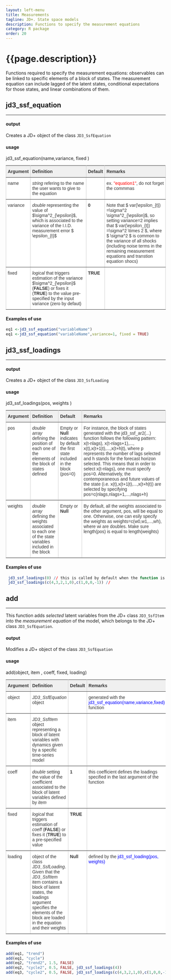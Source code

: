 ```yaml
---
layout: left-menu
title: Measurements 
tagline: JD+. State space models
description: Functions to specify the measurement equations
category: R package
order: 20
---
```


# {{page.description}}

Functions required to specify the measurement equations: observables can be linked to specific elements of a block of states. The measurement
equation can include lagged of the latent states, conditional expectations for those states, and linear combinations of them.



## jd3\_ssf\_equation
***
#### output
Creates a JD+ object of the class `JD3_SsfEquation` 

#### usage 
jd3_ssf_equation(name,variance, fixed )   


<style type="text/css">
.tg  {border-collapse:collapse;border-spacing:0;border-color:#ccc;margin:0px auto;}
.tg td{font-family:Arial, sans-serif;font-size:14px;padding:10px 5px;border-style:solid;border-width:1px;overflow:hidden;word-break:normal;border-color:#ccc;color:#333;background-color:#fff;}
.tg th{font-family:Arial, sans-serif;font-size:14px;font-weight:normal;padding:10px 5px;border-style:solid;border-width:1px;overflow:hidden;word-break:normal;border-color:#ccc;color:#333;background-color:#f0f0f0;}
.tg .tg-if4e{background-color:#f9f9f9;font-weight:bold;border-color:inherit;text-align:left;vertical-align:top}
.tg .tg-fymr{font-weight:bold;border-color:inherit;text-align:left;vertical-align:top}
.tg .tg-btxf{background-color:#f9f9f9;border-color:inherit;text-align:left;vertical-align:top}
.tg .tg-0pky{border-color:inherit;text-align:left;vertical-align:top}
.tg-sort-header::-moz-selection{background:0 0}.tg-sort-header::selection{background:0 0}.tg-sort-header{cursor:pointer}.tg-sort-header:after{content:'';float:right;margin-top:7px;border-width:0 5px 5px;border-style:solid;border-color:#404040 transparent;visibility:hidden}.tg-sort-header:hover:after{visibility:visible}.tg-sort-asc:after,.tg-sort-asc:hover:after,.tg-sort-desc:after{visibility:visible;opacity:.4}.tg-sort-desc:after{border-bottom:none;border-width:5px 5px 0}@media screen and (max-width: 767px) {.tg {width: auto !important;}.tg col {width: auto !important;}.tg-wrap {overflow-x: auto;-webkit-overflow-scrolling: touch;margin: auto 0px;}}</style>
<div class="tg-wrap"><table id="tg-rBYYg" class="tg">
  <tr>
    <th class="tg-0pky"><b>Argument</b></th>
    <th class="tg-0pky"><b>Definition</b></th>
    <th class="tg-0pky"><b>Default</b></th>
    <th class="tg-0pky"><b>Remarks</b></th>
  </tr>
  <tr>
    <td class="tg-0pky">name </td>
    <td class="tg-0pky">  <i>string</i> refering to the name the user wants to give to the equation </td>
    <td class="tg-0pky"> </td>
    <td class="tg-0pky"> ex. <font color="red">"equation1"</font>, do not forget the commmas </td>
  </tr>
  <tr>
    <td class="tg-0pky">variance</td>
    <td class="tg-0pky"> <i>double</i> representing the value of $\sigma^2_{\epsilon}$, which is 
	associated to the variance of the I.I.D. measurement error $ \epsilon_{t}$ </td>
    <td class="tg-0pky"> <b>0</b> </td>
    <td class="tg-0pky">Note that $ var(\epsilon_{t}) =\sigma^2 \sigma^2_{\epsilon}$, 
	so setting variance=2 implies that $ var(\epsilon_{t}) =\sigma^2  \times 2 $, where $ \sigma^2 $
	is common to the variance of all shocks (including noise terms in the remaining measurement equations and transtion
    equation shocs) </td>
  </tr>
  <tr>
    <td class="tg-0pky">fixed</td>
    <td class="tg-0pky"> <i>logical</i>  that triggers estimation of the variance $\sigma^2_{\epsilon}$  (<b>FALSE</b>) or  
	fixes it (<b>TRUE</b>) to the value pre-specified by the input variance  (zero by defaut)</td>
    <td class="tg-0pky"><b>TRUE</b></td>
    <td class="tg-0pky"> </td>
  </tr>
</table></div>
<script charset="utf-8">var TGSort=window.TGSort||function(n){"use strict";function r(n){return n.length}function t(n,t){if(n)for(var e=0,a=r(n);a>e;++e)t(n[e],e)}function e(n){return n.split("").reverse().join("")}function a(n){var e=n[0];return t(n,function(n){for(;!n.startsWith(e);)e=e.substring(0,r(e)-1)}),r(e)}function o(n,r){return-1!=n.map(r).indexOf(!0)}function u(n,r){return function(t){var e="";return t.replace(n,function(n,t,a){return e=t.replace(r,"")+"."+(a||"").substring(1)}),l(e)}}function i(n){var t=l(n);return!isNaN(t)&&r(""+t)+1>=r(n)?t:NaN}function s(n){var e=[];return t([i,m,g],function(t){var a;r(e)||o(a=n.map(t),isNaN)||(e=a)}),e}function c(n){var t=s(n);if(!r(t)){var o=a(n),u=a(n.map(e)),i=n.map(function(n){return n.substring(o,r(n)-u)});t=s(i)}return t}function f(n){var r=n.map(Date.parse);return o(r,isNaN)?[]:r}function v(n,r){r(n),t(n.childNodes,function(n){v(n,r)})}function d(n){var r,t=[],e=[];return v(n,function(n){var a=n.nodeName;"TR"==a?(r=[],t.push(r),e.push(n)):("TD"==a||"TH"==a)&&r.push(n)}),[t,e]}function p(n){if("TABLE"==n.nodeName){for(var e=d(n),a=e[0],o=e[1],u=r(a),i=u>1&&r(a[0])<r(a[1])?1:0,s=i+1,v=a[i],p=r(v),l=[],m=[],g=[],h=s;u>h;++h){for(var N=0;p>N;++N){r(m)<p&&m.push([]);var T=a[h][N],C=T.textContent||T.innerText||"";m[N].push(C.trim())}g.push(h-s)}var L="tg-sort-asc",E="tg-sort-desc",b=function(){for(var n=0;p>n;++n){var r=v[n].classList;r.remove(L),r.remove(E),l[n]=0}};t(v,function(n,t){l[t]=0;var e=n.classList;e.add("tg-sort-header"),n.addEventListener("click",function(){function n(n,r){var t=d[n],e=d[r];return t>e?a:e>t?-a:a*(n-r)}var a=l[t];b(),a=1==a?-1:+!a,a&&e.add(a>0?L:E),l[t]=a;var i=m[t],v=function(n,r){return a*i[n].localeCompare(i[r])||a*(n-r)},d=c(i);(r(d)||r(d=f(i)))&&(v=n);var p=g.slice();p.sort(v);for(var h=null,N=s;u>N;++N)h=o[N].parentNode,h.removeChild(o[N]);for(var N=s;u>N;++N)h.appendChild(o[s+p[N-s]])})})}}var l=parseFloat,m=u(/^(?:\s*)([+-]?(?:\d+)(?:,\d{3})*)(\.\d*)?$/g,/,/g),g=u(/^(?:\s*)([+-]?(?:\d+)(?:\.\d{3})*)(,\d*)?$/g,/\./g);n.addEventListener("DOMContentLoaded",function(){for(var t=n.getElementsByClassName("tg"),e=0;e<r(t);++e)try{p(t[e])}catch(a){}})}(document);</script>

#### Examples of use 
```R 
eq1 <-jd3_ssf_equation("variableName")                                            
eq1 <-jd3_ssf_equation("variableName",variance=1, fixed = TRUE)   
``` 

## jd3\_ssf\_loadings
*** 
#### output
Creates a JD+ object of the class `JD3_SsfLoading` 

#### usage 
jd3_ssf_loadings(pos, weights )   


<style type="text/css">
.tg  {border-collapse:collapse;border-spacing:0;border-color:#ccc;margin:0px auto;}
.tg td{font-family:Arial, sans-serif;font-size:14px;padding:10px 5px;border-style:solid;border-width:1px;overflow:hidden;word-break:normal;border-color:#ccc;color:#333;background-color:#fff;}
.tg th{font-family:Arial, sans-serif;font-size:14px;font-weight:normal;padding:10px 5px;border-style:solid;border-width:1px;overflow:hidden;word-break:normal;border-color:#ccc;color:#333;background-color:#f0f0f0;}
.tg .tg-if4e{background-color:#f9f9f9;font-weight:bold;border-color:inherit;text-align:left;vertical-align:top}
.tg .tg-fymr{font-weight:bold;border-color:inherit;text-align:left;vertical-align:top}
.tg .tg-btxf{background-color:#f9f9f9;border-color:inherit;text-align:left;vertical-align:top}
.tg .tg-0pky{border-color:inherit;text-align:left;vertical-align:top}
.tg-sort-header::-moz-selection{background:0 0}.tg-sort-header::selection{background:0 0}.tg-sort-header{cursor:pointer}.tg-sort-header:after{content:'';float:right;margin-top:7px;border-width:0 5px 5px;border-style:solid;border-color:#404040 transparent;visibility:hidden}.tg-sort-header:hover:after{visibility:visible}.tg-sort-asc:after,.tg-sort-asc:hover:after,.tg-sort-desc:after{visibility:visible;opacity:.4}.tg-sort-desc:after{border-bottom:none;border-width:5px 5px 0}@media screen and (max-width: 767px) {.tg {width: auto !important;}.tg col {width: auto !important;}.tg-wrap {overflow-x: auto;-webkit-overflow-scrolling: touch;margin: auto 0px;}}</style>
<div class="tg-wrap"><table id="tg-rBYYg" class="tg">
  <tr>
    <th class="tg-0pky"><b>Argument</b></th>
    <th class="tg-0pky"><b>Definition</b></th>
    <th class="tg-0pky"><b>Default</b></th>
    <th class="tg-0pky"><b>Remarks</b></th>
  </tr>
  <tr>
    <td class="tg-0pky">pos </td>
    <td class="tg-0pky">  <i>double array</i> defining the position of each one of the elements of the block of states defined </td>
    <td class="tg-0pky">Empty or <b>Null</b>  indicates by default the first state included in the block (pos=0)</td>
    <td class="tg-0pky"> For instance, the block of states generated with the jd3_ssf_ar2(...) function follows the 
	following pattern: x(t-nlags), x(t-nlags+1),..., x(t),x(t+1|t),...,x(t+h|t), where p represents the number of lags selected 
	and h stands for the forecast horizon selected. This means that in order to select x(t-nlags), one must specify pos=0.  
	Alternatively, the contemporaneous and future values
    of the state (i.e. x(t),x(t+1|t),...,x(t+h|t)) are selected by specifying pos=c(nlags,nlags+1,...,nlags+h)	</td>
  </tr>
  <tr>
    <td class="tg-0pky">weights</td>
    <td class="tg-0pky"> <i>double array</i> defining the weights associated to each one of the state variables included in the block</td>
    <td class="tg-0pky"> Empty or <b>Null</b> </td>
    <td class="tg-0pky"> By default, all the weights associated to the other argument, pos, will be equal to one. Otherwise, one
    can esily specify the weights as weights=c(w0,w1,...,wh), where wi are doubles. Make sure length(pos) is equal to length(weights)		</td>
  </tr>
</table></div>
<script charset="utf-8">var TGSort=window.TGSort||function(n){"use strict";function r(n){return n.length}function t(n,t){if(n)for(var e=0,a=r(n);a>e;++e)t(n[e],e)}function e(n){return n.split("").reverse().join("")}function a(n){var e=n[0];return t(n,function(n){for(;!n.startsWith(e);)e=e.substring(0,r(e)-1)}),r(e)}function o(n,r){return-1!=n.map(r).indexOf(!0)}function u(n,r){return function(t){var e="";return t.replace(n,function(n,t,a){return e=t.replace(r,"")+"."+(a||"").substring(1)}),l(e)}}function i(n){var t=l(n);return!isNaN(t)&&r(""+t)+1>=r(n)?t:NaN}function s(n){var e=[];return t([i,m,g],function(t){var a;r(e)||o(a=n.map(t),isNaN)||(e=a)}),e}function c(n){var t=s(n);if(!r(t)){var o=a(n),u=a(n.map(e)),i=n.map(function(n){return n.substring(o,r(n)-u)});t=s(i)}return t}function f(n){var r=n.map(Date.parse);return o(r,isNaN)?[]:r}function v(n,r){r(n),t(n.childNodes,function(n){v(n,r)})}function d(n){var r,t=[],e=[];return v(n,function(n){var a=n.nodeName;"TR"==a?(r=[],t.push(r),e.push(n)):("TD"==a||"TH"==a)&&r.push(n)}),[t,e]}function p(n){if("TABLE"==n.nodeName){for(var e=d(n),a=e[0],o=e[1],u=r(a),i=u>1&&r(a[0])<r(a[1])?1:0,s=i+1,v=a[i],p=r(v),l=[],m=[],g=[],h=s;u>h;++h){for(var N=0;p>N;++N){r(m)<p&&m.push([]);var T=a[h][N],C=T.textContent||T.innerText||"";m[N].push(C.trim())}g.push(h-s)}var L="tg-sort-asc",E="tg-sort-desc",b=function(){for(var n=0;p>n;++n){var r=v[n].classList;r.remove(L),r.remove(E),l[n]=0}};t(v,function(n,t){l[t]=0;var e=n.classList;e.add("tg-sort-header"),n.addEventListener("click",function(){function n(n,r){var t=d[n],e=d[r];return t>e?a:e>t?-a:a*(n-r)}var a=l[t];b(),a=1==a?-1:+!a,a&&e.add(a>0?L:E),l[t]=a;var i=m[t],v=function(n,r){return a*i[n].localeCompare(i[r])||a*(n-r)},d=c(i);(r(d)||r(d=f(i)))&&(v=n);var p=g.slice();p.sort(v);for(var h=null,N=s;u>N;++N)h=o[N].parentNode,h.removeChild(o[N]);for(var N=s;u>N;++N)h.appendChild(o[s+p[N-s]])})})}}var l=parseFloat,m=u(/^(?:\s*)([+-]?(?:\d+)(?:,\d{3})*)(\.\d*)?$/g,/,/g),g=u(/^(?:\s*)([+-]?(?:\d+)(?:\.\d{3})*)(,\d*)?$/g,/\./g);n.addEventListener("DOMContentLoaded",function(){for(var t=n.getElementsByClassName("tg"),e=0;e<r(t);++e)try{p(t[e])}catch(a){}})}(document);</script>

#### Examples of use 

```R 
 jd3_ssf_loadings(0) // this is called by default when the function is not applied
 jd3_ssf_loadings(c(4,3,2,1,0),c(1,0,0,-1)) // 
``` 


## add  
***
This function adds *selected*  latent variables from the JD+ class `JD3_SsfItem` into 
the *measurement equation*  of the model, which belongs to the JD+ class `JD3_SsfEquation`.   

#### output
Modifies a JD+ object of the class `JD3_SsfEquation` 

#### usage 

add(object, item , coeff, fixed, loading)

<style type="text/css">
.tg  {border-collapse:collapse;border-spacing:0;border-color:#ccc;margin:0px auto;}
.tg td{font-family:Arial, sans-serif;font-size:14px;padding:10px 5px;border-style:solid;border-width:1px;overflow:hidden;word-break:normal;border-color:#ccc;color:#333;background-color:#fff;}
.tg th{font-family:Arial, sans-serif;font-size:14px;font-weight:normal;padding:10px 5px;border-style:solid;border-width:1px;overflow:hidden;word-break:normal;border-color:#ccc;color:#333;background-color:#f0f0f0;}
.tg .tg-if4e{background-color:#f9f9f9;font-weight:bold;border-color:inherit;text-align:left;vertical-align:top}
.tg .tg-fymr{font-weight:bold;border-color:inherit;text-align:left;vertical-align:top}
.tg .tg-btxf{background-color:#f9f9f9;border-color:inherit;text-align:left;vertical-align:top}
.tg .tg-0pky{border-color:inherit;text-align:left;vertical-align:top}
.tg-sort-header::-moz-selection{background:0 0}.tg-sort-header::selection{background:0 0}.tg-sort-header{cursor:pointer}.tg-sort-header:after{content:'';float:right;margin-top:7px;border-width:0 5px 5px;border-style:solid;border-color:#404040 transparent;visibility:hidden}.tg-sort-header:hover:after{visibility:visible}.tg-sort-asc:after,.tg-sort-asc:hover:after,.tg-sort-desc:after{visibility:visible;opacity:.4}.tg-sort-desc:after{border-bottom:none;border-width:5px 5px 0}@media screen and (max-width: 767px) {.tg {width: auto !important;}.tg col {width: auto !important;}.tg-wrap {overflow-x: auto;-webkit-overflow-scrolling: touch;margin: auto 0px;}}</style>
<div class="tg-wrap"><table id="tg-rBYYg" class="tg">
  <tr>
    <th class="tg-0pky"><b>Argument</b></th>
    <th class="tg-0pky"><b>Definition</b></th>
    <th class="tg-0pky"><b>Default</b></th>
    <th class="tg-0pky"><b>Remarks</b></th>
  </tr>
  <tr>
    <td class="tg-0pky">object </td>
    <td class="tg-0pky">  <i>JD3_SsfEquation</i> object </td>
    <td class="tg-0pky"></td>
    <td class="tg-0pky"> generated with the <font color="blue">jd3_ssf_equation(name,variance,fixed)</font>  function </td>
  </tr>
  <tr>
    <td class="tg-0pky">item</td>
    <td class="tg-0pky"> <i>JD3_SsfItem </i> object representing a block of latent variables with dynamics given by a specific time-series model </td>
    <td class="tg-0pky"> </td>
    <td class="tg-0pky"></td>
  </tr>
  <tr>
    <td class="tg-0pky">coeff</td>
    <td class="tg-0pky">  <i>double </i>  setting the value of the coefficient associated to the block of latent variables defined by <i>item </i> </td>
    <td class="tg-0pky"> <b>1</b></td>
    <td class="tg-0pky"> this coefficient defines the loadings specified in the last argument of the function </td>
  </tr>
  <tr>
    <td class="tg-0pky">fixed</td>
    <td class="tg-0pky"> <i>logical</i>  that triggers estimation of <i>coeff </i>  (<b>FALSE</b>) or  fixes it (<b>TRUE</b>) to a pre-specified value</td>
    <td class="tg-0pky"><b>TRUE</b></td>
    <td class="tg-0pky"> </td>
  </tr>
    <tr>
    <td class="tg-0pky">loading</td>
    <td class="tg-0pky"> object of the class <i>JD3_SsfLoading</i>.  Given that the <i>JD3_SsfItem </i> item contains a block of latent states, the loadings argument specifies the elements of the block are loaded in the equation and their weights </td>
    <td class="tg-0pky"> <b>Null</b> </td>
    <td class="tg-0pky"> defined by the   <font color="blue">jd3_ssf_loading(pos, weights)</font>  </td>
  </tr>
</table></div>
<script charset="utf-8">var TGSort=window.TGSort||function(n){"use strict";function r(n){return n.length}function t(n,t){if(n)for(var e=0,a=r(n);a>e;++e)t(n[e],e)}function e(n){return n.split("").reverse().join("")}function a(n){var e=n[0];return t(n,function(n){for(;!n.startsWith(e);)e=e.substring(0,r(e)-1)}),r(e)}function o(n,r){return-1!=n.map(r).indexOf(!0)}function u(n,r){return function(t){var e="";return t.replace(n,function(n,t,a){return e=t.replace(r,"")+"."+(a||"").substring(1)}),l(e)}}function i(n){var t=l(n);return!isNaN(t)&&r(""+t)+1>=r(n)?t:NaN}function s(n){var e=[];return t([i,m,g],function(t){var a;r(e)||o(a=n.map(t),isNaN)||(e=a)}),e}function c(n){var t=s(n);if(!r(t)){var o=a(n),u=a(n.map(e)),i=n.map(function(n){return n.substring(o,r(n)-u)});t=s(i)}return t}function f(n){var r=n.map(Date.parse);return o(r,isNaN)?[]:r}function v(n,r){r(n),t(n.childNodes,function(n){v(n,r)})}function d(n){var r,t=[],e=[];return v(n,function(n){var a=n.nodeName;"TR"==a?(r=[],t.push(r),e.push(n)):("TD"==a||"TH"==a)&&r.push(n)}),[t,e]}function p(n){if("TABLE"==n.nodeName){for(var e=d(n),a=e[0],o=e[1],u=r(a),i=u>1&&r(a[0])<r(a[1])?1:0,s=i+1,v=a[i],p=r(v),l=[],m=[],g=[],h=s;u>h;++h){for(var N=0;p>N;++N){r(m)<p&&m.push([]);var T=a[h][N],C=T.textContent||T.innerText||"";m[N].push(C.trim())}g.push(h-s)}var L="tg-sort-asc",E="tg-sort-desc",b=function(){for(var n=0;p>n;++n){var r=v[n].classList;r.remove(L),r.remove(E),l[n]=0}};t(v,function(n,t){l[t]=0;var e=n.classList;e.add("tg-sort-header"),n.addEventListener("click",function(){function n(n,r){var t=d[n],e=d[r];return t>e?a:e>t?-a:a*(n-r)}var a=l[t];b(),a=1==a?-1:+!a,a&&e.add(a>0?L:E),l[t]=a;var i=m[t],v=function(n,r){return a*i[n].localeCompare(i[r])||a*(n-r)},d=c(i);(r(d)||r(d=f(i)))&&(v=n);var p=g.slice();p.sort(v);for(var h=null,N=s;u>N;++N)h=o[N].parentNode,h.removeChild(o[N]);for(var N=s;u>N;++N)h.appendChild(o[s+p[N-s]])})})}}var l=parseFloat,m=u(/^(?:\s*)([+-]?(?:\d+)(?:,\d{3})*)(\.\d*)?$/g,/,/g),g=u(/^(?:\s*)([+-]?(?:\d+)(?:\.\d{3})*)(,\d*)?$/g,/\./g);n.addEventListener("DOMContentLoaded",function(){for(var t=n.getElementsByClassName("tg"),e=0;e<r(t);++e)try{p(t[e])}catch(a){}})}(document);</script>



#### Examples of use 

```R 
add(eq1, "trend")                                         
add(eq1, "cycle")       
add(eq2, "trend2", 1.5, FALSE)       
add(eq2, "cycle2", 0.5, FALSE, jd3_ssf_loadings(4))       
add(eq3, "cycle2", 0.5, FALSE, jd3_ssf_loadings(c(4,3,2,1,0),c(1,0,0,-1))       
``` 



